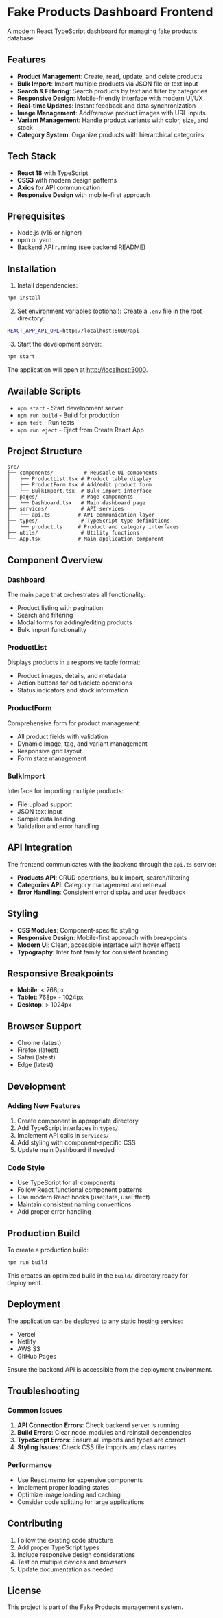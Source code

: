 # Fake Products Dashboard Frontend

A modern React TypeScript dashboard for managing fake products database.

## Features

- **Product Management**: Create, read, update, and delete products
- **Bulk Import**: Import multiple products via JSON file or text input
- **Search & Filtering**: Search products by text and filter by categories
- **Responsive Design**: Mobile-friendly interface with modern UI/UX
- **Real-time Updates**: Instant feedback and data synchronization
- **Image Management**: Add/remove product images with URL inputs
- **Variant Management**: Handle product variants with color, size, and stock
- **Category System**: Organize products with hierarchical categories

## Tech Stack

- **React 18** with TypeScript
- **CSS3** with modern design patterns
- **Axios** for API communication
- **Responsive Design** with mobile-first approach

## Prerequisites

- Node.js (v16 or higher)
- npm or yarn
- Backend API running (see backend README)

## Installation

1. Install dependencies:
```bash
npm install
```

2. Set environment variables (optional):
Create a `.env` file in the root directory:
```bash
REACT_APP_API_URL=http://localhost:5000/api
```

3. Start the development server:
```bash
npm start
```

The application will open at [http://localhost:3000](http://localhost:3000).

## Available Scripts

- `npm start` - Start development server
- `npm run build` - Build for production
- `npm test` - Run tests
- `npm run eject` - Eject from Create React App

## Project Structure

```
src/
├── components/          # Reusable UI components
│   ├── ProductList.tsx # Product table display
│   ├── ProductForm.tsx # Add/edit product form
│   └── BulkImport.tsx  # Bulk import interface
├── pages/              # Page components
│   └── Dashboard.tsx   # Main dashboard page
├── services/           # API services
│   └── api.ts         # API communication layer
├── types/              # TypeScript type definitions
│   └── product.ts     # Product and category interfaces
├── utils/              # Utility functions
└── App.tsx            # Main application component
```

## Component Overview

### Dashboard
The main page that orchestrates all functionality:
- Product listing with pagination
- Search and filtering
- Modal forms for adding/editing products
- Bulk import functionality

### ProductList
Displays products in a responsive table format:
- Product images, details, and metadata
- Action buttons for edit/delete operations
- Status indicators and stock information

### ProductForm
Comprehensive form for product management:
- All product fields with validation
- Dynamic image, tag, and variant management
- Responsive grid layout
- Form state management

### BulkImport
Interface for importing multiple products:
- File upload support
- JSON text input
- Sample data loading
- Validation and error handling

## API Integration

The frontend communicates with the backend through the `api.ts` service:

- **Products API**: CRUD operations, bulk import, search/filtering
- **Categories API**: Category management and retrieval
- **Error Handling**: Consistent error display and user feedback

## Styling

- **CSS Modules**: Component-specific styling
- **Responsive Design**: Mobile-first approach with breakpoints
- **Modern UI**: Clean, accessible interface with hover effects
- **Typography**: Inter font family for consistent branding

## Responsive Breakpoints

- **Mobile**: < 768px
- **Tablet**: 768px - 1024px
- **Desktop**: > 1024px

## Browser Support

- Chrome (latest)
- Firefox (latest)
- Safari (latest)
- Edge (latest)

## Development

### Adding New Features
1. Create component in appropriate directory
2. Add TypeScript interfaces in `types/`
3. Implement API calls in `services/`
4. Add styling with component-specific CSS
5. Update main Dashboard if needed

### Code Style
- Use TypeScript for all components
- Follow React functional component patterns
- Use modern React hooks (useState, useEffect)
- Maintain consistent naming conventions
- Add proper error handling

## Production Build

To create a production build:

```bash
npm run build
```

This creates an optimized build in the `build/` directory ready for deployment.

## Deployment

The application can be deployed to any static hosting service:
- Vercel
- Netlify
- AWS S3
- GitHub Pages

Ensure the backend API is accessible from the deployment environment.

## Troubleshooting

### Common Issues

1. **API Connection Errors**: Check backend server is running
2. **Build Errors**: Clear node_modules and reinstall dependencies
3. **TypeScript Errors**: Ensure all imports and types are correct
4. **Styling Issues**: Check CSS file imports and class names

### Performance

- Use React.memo for expensive components
- Implement proper loading states
- Optimize image loading and caching
- Consider code splitting for large applications

## Contributing

1. Follow the existing code structure
2. Add proper TypeScript types
3. Include responsive design considerations
4. Test on multiple devices and browsers
5. Update documentation as needed

## License

This project is part of the Fake Products management system.
